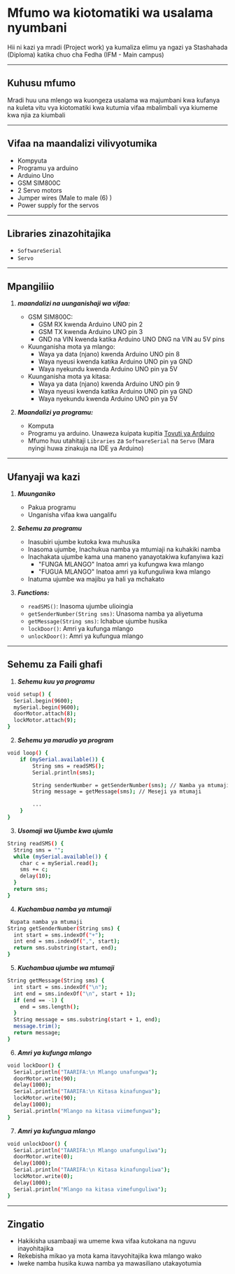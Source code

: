 # Mfumo wa kiotomatiki wa usalama nyumbani
Hii ni kazi ya mradi (Project work) ya kumaliza elimu ya ngazi ya Stashahada (Diploma) katika chuo cha Fedha (IFM - Main campus)

---

## Kuhusu mfumo
Mradi huu una mlengo wa kuongeza usalama wa majumbani kwa kufanya na kuleta vitu vya kiotomatiki kwa kutumia vifaa mbalimbali vya kiumeme kwa njia za kiumbali

---

## Vifaa na maandalizi vilivyotumika
- Kompyuta
- Programu ya arduino
- Arduino Uno
- GSM SIM800C
- 2 Servo motors
- Jumper wires (Male to male (6) )
- Power supply for the servos

---

## Libraries zinazohitajika
- `SoftwareSerial`
- `Servo`

---

## Mpangiliio

1. ***maandalizi na uunganishaji wa vifaa:***
    - GSM SIM800C:
      - GSM RX kwenda Arduino UNO pin 2
      - GSM TX kwenda Arduino UNO pin 3
      - GND na VIN kwenda katika Arduino UNO DNG na VIN au 5V pins
    - Kuunganisha mota ya mlango:
      - Waya ya data (njano) kwenda Arduino UNO pin 8
      - Waya nyeusi kwenda katika Arduino UNO pin ya GND
      - Waya nyekundu kwenda Arduino UNO pin ya 5V
    - Kuunganisha mota ya kitasa:
      - Waya ya data (njano) kwenda Arduino UNO pin 9
      - Waya nyeusi kwenda katika Arduino UNO pin ya GND
      - Waya nyekundu kwenda Arduino UNO pin ya 5V

2. ***Maandalizi ya programu:***
    - Komputa
    - Programu ya arduino. Unaweza kuipata kupitia [Tovuti ya Arduino](https://www.arduino.cc/en/software)
    - Mfumo huu utahitaji `Libraries` za `SoftwareSerial` na `Servo` (Mara nyingi huwa zinakuja na IDE ya Arduino)

---

## Ufanyaji wa kazi
1. ***Muunganiko***
    - Pakua programu
    - Unganisha vifaa kwa uangalifu

2. ***Sehemu za programu***
   - Inasubiri ujumbe kutoka kwa muhusika
   - Inasoma ujumbe, Inachukua namba ya mtumiaji na kuhakiki namba
   - Inachakata ujumbe kama una maneno yanayotakiwa kufanyiwa kazi
     - "FUNGA MLANGO" Inatoa amri ya kufungwa kwa mlango 
     - "FUGUA MLANGO" Inatoa amri ya kufunguliwa kwa mlango
   - Inatuma ujumbe wa majibu ya hali ya mchakato

3. ***Functions:***
   - `readSMS()`: Inasoma ujumbe ulioingia
   - `getSenderNumber(String sms)`: Unasoma namba ya aliyetuma
   - `getMessage(String sms)`: Ichabue ujumbe husika
   - `lockDoor()`: Amri ya kufunga mlango
   - `unlockDoor()`: Amri ya kufungua mlango

---

## Sehemu za Faili ghafi
1. ***Sehemu kuu ya programu***
```bash
void setup() {
  Serial.begin(9600);
  mySerial.begin(9600);
  doorMotor.attach(8);
  lockMotor.attach(9);
}
```

2. ***Sehemu ya marudio ya program***
```bash
void loop() {
    if (mySerial.available()) {
        String sms = readSMS();
        Serial.println(sms);

        String senderNumber = getSenderNumber(sms); // Namba ya mtumaji
        String message = getMessage(sms); // Meseji ya mtumaji

        ...
    }
}
```

3. ***Usomaji wa Ujumbe kwa ujumla***
```bash
String readSMS() {
  String sms = "";
  while (mySerial.available()) {
    char c = mySerial.read();
    sms += c;
    delay(10);
  }
  return sms;
}
```

4. ***Kuchambua namba ya mtumaji***
```bash
 Kupata namba ya mtumaji
String getSenderNumber(String sms) {
  int start = sms.indexOf("+");
  int end = sms.indexOf(",", start);
  return sms.substring(start, end);
}
```

5. ***Kuchambua ujumbe wa mtumaji***
```bash
String getMessage(String sms) {
  int start = sms.indexOf("\n");
  int end = sms.indexOf("\n", start + 1);
  if (end == -1) {
    end = sms.length();
  }
  String message = sms.substring(start + 1, end);
  message.trim();
  return message;
}
```

6. ***Amri ya kufunga mlango***
```bash
void lockDoor() {
  Serial.println("TAARIFA:\n Mlango unafungwa");
  doorMotor.write(90);
  delay(1000);
  Serial.println("TAARIFA:\n Kitasa kinafungwa");
  lockMotor.write(90);
  delay(1000);
  Serial.println("Mlango na kitasa viimefungwa");
}
```

7. ***Amri ya kufungua mlango***
```bash
void unlockDoor() {
  Serial.println("TAARIFA:\n Mlango unafunguliwa");
  doorMotor.write(0);
  delay(1000);
  Serial.println("TAARIFA:\n Kitasa kinafunguliwa");
  lockMotor.write(0);
  delay(1000);
  Serial.println("Mlango na kitasa vimefunguliwa");
}
```

---

## Zingatio
- Hakikisha usambaaji wa umeme kwa vifaa kutokana na nguvu inayohitajika
- Rekebisha mikao ya mota kama itavyohitajika kwa mlango wako
- Iweke namba husika kuwa namba ya mawasiliano utakayotumia